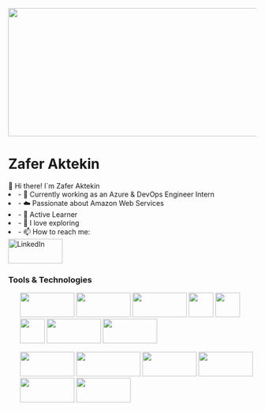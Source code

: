 <img src="https://www.angularminds.com/tech-logos/Cloud&Devops.svg" width="1800px" height="260px">
<h1><strong>Zafer Aktekin</strong></h1>
👋 Hi there!  I`m Zafer Aktekin
<li>- 🎯 Currently working as an Azure & DevOps Engineer Intern</li>
<li>- ☁️ Passionate about Amazon Web Services</li>
<li>- 🚀 Active Learner</li>
<li>- 🤔 I love exploring</li>
<li>- 📫 How to reach me: </li>

<body>
<a href="https://www.linkedin.com/in/zafer-aktekin-3b4266222/" Target="_blank">
<img src="https://user-images.githubusercontent.com/94003285/160731003-4e6ab064-1fa0-4e04-beb8-f207e2312932.png" alt="LinkedIn" width="110px" height="50px">
</a>
</body>
<h3>Tools & Technologies</h3>
 <ul>  
<img src="https://www.turbogeek.co.uk/wp-content/uploads/2018/11/hashicorp-terraform-banner.png" width="110" height="50">  <img src="https://static.wikia.nocookie.net/windows/images/0/01/GitHub_logo_2013.png/revision/latest?cb=20231201024220" width="110" height="50">  <img src="https://martellotech.com/wp-content/uploads/2022/04/aws-integration.jpg" width="110" height="50">  <img src="https://logos-download.com/wp-content/uploads/2018/09/Kubernetes_Logo.png" width="50" height="50"> <img src="https://1000logos.net/wp-content/uploads/2017/03/Symbol-Linux.jpg" width="50px" height="50px"> <img src="https://upload.wikimedia.org/wikipedia/commons/thumb/9/9a/Visual_Studio_Code_1.35_icon.svg/2048px-Visual_Studio_Code_1.35_icon.svg.png" width="50" height="50"> <img src="https://www.kindpng.com/picc/m/715-7156771_grafana-png-grafana-logo-transparent-png.png" width="110" height="50"> <img src="https://www.seekpng.com/png/detail/321-3216936_jira-agile-logo-jira-service-desk-logo.png" width="110" height="50">  

 </ul>
 <ul>
                                                                                                                      
                                                                                                                      
<img src="https://cms-assets.tutsplus.com/uploads/users/1199/posts/25940/preview_image/ansible.png" width="110" height="50">  <img src="https://www.kindpng.com/picc/m/745-7454540_apache-maven-hd-png-download.png" width="130" height="50">
<img src="https://flyclipart.com/thumbs/set-up-docker-swarm-cluster-using-consul-dzone-cloud-docker-swarm-logo-1074961.png" width="110" height="50">  <img src="https://www.bairesdev.com/wp-content/uploads/2021/06/Jenkins.svg" width="110" height="50"> 
<img src="https://cdn.hashnode.com/res/hashnode/image/upload/v1648922226106/ReijKvWX1.png" width="110" height="50">  <img src="https://www.cncf.io/wp-content/uploads/2020/08/prometheusBanner-1.png" width="110" height="50"> 
 </ul>
